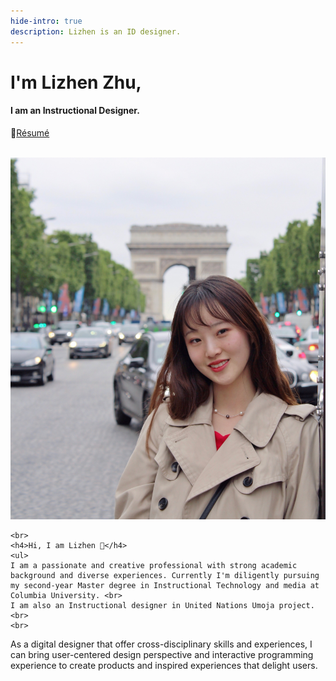 ```yaml
---
hide-intro: true
description: Lizhen is an ID designer.
---
```


# I'm Lizhen Zhu,

#### I am an Instructional Designer.  

📮<a class="follow" target="_blank" href="/attach/resume.pdf">Résumé</a>

<br>

<div class="row fit">
  <div class="col-sm-6 col-xs-12">
    <!-- first column starts from here -->
    <img src="/images/about/me1.jpg"/>
    <!-- first column ends here -->
  </div>
  <div class="col-sm-6 col-xs-12">
    <!-- second column starts from here -->

    <br>
    <h4>Hi, I am Lizhen 👋</h4>
    <ul>
    I am a passionate and creative professional with strong academic background and diverse experiences. Currently I'm diligently pursuing my second-year Master degree in Instructional Technology and media at Columbia University. <br>
    I am also an Instructional designer in United Nations Umoja project.
    <br>
    <br>
As a digital designer that offer cross-disciplinary skills and experiences, I can bring user-centered design perspective and interactive programming experience to create products and inspired experiences that delight users.
    </ul>
  </div>
</div>
